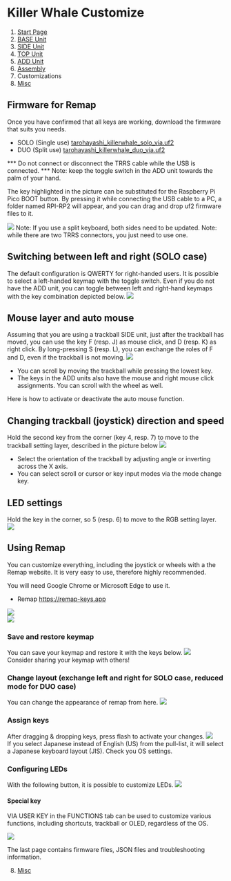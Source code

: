 # Killer Whale Customize

1. [Start Page](../README_EN.md)
2. [BASE Unit](../rightside/2_BASE.md)
3. [SIDE Unit](../rightside/3_SIDE_TRACKBALL.md)
4. [TOP Unit](../rightside/4_TOP.md)
5. [ADD Unit](../rightside/5_ADD.md)
6. [Assembly](../rightside/6_ASSEMBLE.md)
7. Customizations
8. [Misc](../rightside/8_MISC.md)

## Firmware for Remap

Once you have confirmed that all keys are working, download the firmware that suits you needs.

- SOLO (Single use)  [tarohayashi_killerwhale_solo_via.uf2
](https://github.com/Taro-Hayashi/KillerWhale/releases/latest/download/tarohayashi_killerwhale_solo_via.uf2)
- DUO (Split use) [tarohayashi_killerwhale_duo_via.uf2
](https://github.com/Taro-Hayashi/KillerWhale/releases/latest/download/tarohayashi_killerwhale_duo_ballleft.uf2)


*** Do not connect or disconnect the TRRS cable while the USB is connected. ***
Note: keep the toggle switch in the ADD unit towards the palm of your hand.

The key highlighted in the picture can be substituted for the Raspberry Pi Pico BOOT button. By pressing it while connecting the USB cable to a PC, a folder named RPI-RP2 will appear, and you can drag and drop uf2 firmware files to it. 

![](../img/custom/boot.jpg) 
Note: If you use a split keyboard, both sides need to be updated.
Note: while there are two TRRS connectors, you just need to use one.

## Switching between left and right (SOLO case)
The default configuration is QWERTY for right-handed users. It is possible to select a left-handed keymap with the toggle switch.
Even if you do not have the ADD unit, you can toggle between left and right-hand keymaps with the key combination depicted below. 
![](../img/custom/lr_e.jpg)  

## Mouse layer and auto mouse
Assuming that you are using a trackball SIDE unit, just after the trackball has moved, you can use the key F (resp. J) as mouse click, and D (resp. K) as right click.
By long-pressing S (resp. L), you can exchange the roles of F and D, even if the trackball is not moving.
![](../img/custom/auto_e.jpg)  
- You can scroll by moving the trackball while pressing the lowest key.
- The keys in the ADD units also have the mouse and right mouse click assignments. You can scroll with the wheel as well.

Here is how to activate or deactivate the auto mouse function.
## Changing trackball (joystick) direction and speed
Hold the second key from the corner (key 4, resp. 7) to move to the trackball setting layer, described in the picture below
![](../img/custom/mouse_j.jpg)  
- Select the orientation of the trackball by adjusting angle or inverting across the X axis.
- You can select scroll or cursor or key input modes via the mode change key.

## LED settings
Hold the key in the corner, so 5 (resp. 6) to move to the RGB setting layer.
![](../img/custom/rgb_e.jpg)  

## Using Remap
You can customize everything, including the joystick or wheels with a the Remap website. It is very easy to use, therefore highly recommended.

You will need Google Chrome or Microsoft Edge to use it.  
- Remap https://remap-keys.app

![](../img/custom/remap.png)  
![](../img/custom/remapkey.png) 

### Save and restore keymap
You can save your keymap and restore it with the keys below.
![](../img/custom/restore.png)  
Consider sharing your keymap with others!

### Change layout (exchange left and right for SOLO case, reduced mode for DUO case)
You can change the appearance of remap from here.
![](../img/custom/layout.png)  


### Assign keys
After dragging & dropping keys, press flash to activate your changes.
![](../img/custom/flash.png)  
If you select Japanese instead of English (US) from the pull-list, it will select a Japanese keyboard layout (JIS). Check you OS settings.

### Configuring LEDs
With the following button, it is possible to customize LEDs.
![](../img/custom/ledset.png)  

#### Special key
VIA USER KEY in the FUNCTIONS tab can be used to customize various functions, including shortcuts, trackball or OLED, regardless of the OS.

![](../img/custom/userkey.png)  

The last page contains firmware files, JSON files and troubleshooting information.  
  
  
8. [Misc](../rightside/8_MISC.md)
